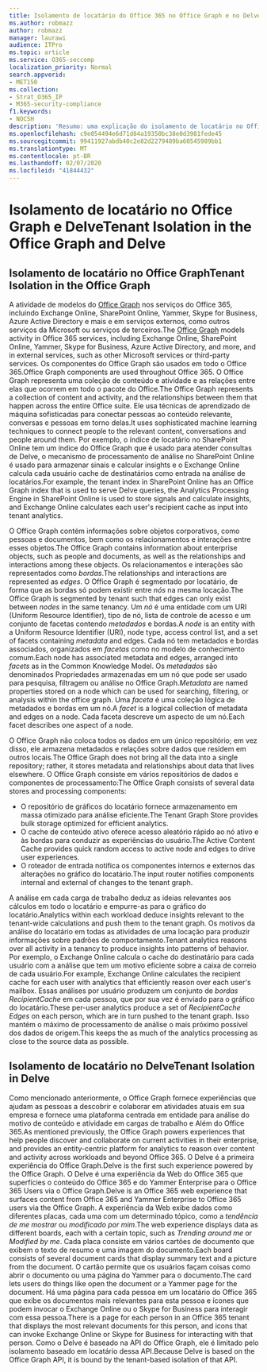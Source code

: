 ```yaml
---
title: Isolamento de locatário do Office 365 no Office Graph e no Delve
ms.author: robmazz
author: robmazz
manager: laurawi
audience: ITPro
ms.topic: article
ms.service: O365-seccomp
localization_priority: Normal
search.appverid:
- MET150
ms.collection:
- Strat_O365_IP
- M365-security-compliance
f1.keywords:
- NOCSH
description: 'Resumo: uma explicação do isolamento de locatário no Office Graph e no Delve.'
ms.openlocfilehash: c9e054494e6d71d84a19350bc38e0d3981fede45
ms.sourcegitcommit: 99411927abdb40c2e82d2279489ba60545989bb1
ms.translationtype: MT
ms.contentlocale: pt-BR
ms.lasthandoff: 02/07/2020
ms.locfileid: "41844432"
---
```

# <a name="tenant-isolation-in-the-office-graph-and-delve"></a><span data-ttu-id="9fa4a-103">Isolamento de locatário no Office Graph e Delve</span><span class="sxs-lookup"><span data-stu-id="9fa4a-103">Tenant Isolation in the Office Graph and Delve</span></span>

## <a name="tenant-isolation-in-the-office-graph"></a><span data-ttu-id="9fa4a-104">Isolamento de locatário no Office Graph</span><span class="sxs-lookup"><span data-stu-id="9fa4a-104">Tenant Isolation in the Office Graph</span></span>

<span data-ttu-id="9fa4a-105">A atividade de modelos do [Office Graph](https://developer.microsoft.com) nos serviços do Office 365, incluindo Exchange Online, SharePoint Online, Yammer, Skype for Business, Azure Active Directory e mais e em serviços externos, como outros serviços da Microsoft ou serviços de terceiros.</span><span class="sxs-lookup"><span data-stu-id="9fa4a-105">The [Office Graph](https://developer.microsoft.com) models activity in Office 365 services, including Exchange Online, SharePoint Online, Yammer, Skype for Business, Azure Active Directory, and more, and in external services, such as other Microsoft services or third-party services.</span></span> <span data-ttu-id="9fa4a-106">Os componentes do Office Graph são usados em todo o Office 365.</span><span class="sxs-lookup"><span data-stu-id="9fa4a-106">Office Graph components are used throughout Office 365.</span></span> <span data-ttu-id="9fa4a-107">O Office Graph representa uma coleção de conteúdo e atividade e as relações entre elas que ocorrem em todo o pacote do Office.</span><span class="sxs-lookup"><span data-stu-id="9fa4a-107">The Office Graph represents a collection of content and activity, and the relationships between them that happen across the entire Office suite.</span></span> <span data-ttu-id="9fa4a-108">Ele usa técnicas de aprendizado de máquina sofisticadas para conectar pessoas ao conteúdo relevante, conversas e pessoas em torno delas.</span><span class="sxs-lookup"><span data-stu-id="9fa4a-108">It uses sophisticated machine learning techniques to connect people to the relevant content, conversations and people around them.</span></span> <span data-ttu-id="9fa4a-109">Por exemplo, o índice de locatário no SharePoint Online tem um índice do Office Graph que é usado para atender consultas de Delve, o mecanismo de processamento de análise no SharePoint Online é usado para armazenar sinais e calcular insights e o Exchange Online calcula cada usuário cache de destinatários como entrada na análise de locatários.</span><span class="sxs-lookup"><span data-stu-id="9fa4a-109">For example, the tenant index in SharePoint Online has an Office Graph index that is used to serve Delve queries, the Analytics Processing Engine in SharePoint Online is used to store signals and calculate insights, and Exchange Online calculates each user's recipient cache as input into tenant analytics.</span></span>

<span data-ttu-id="9fa4a-110">O Office Graph contém informações sobre objetos corporativos, como pessoas e documentos, bem como os relacionamentos e interações entre esses objetos.</span><span class="sxs-lookup"><span data-stu-id="9fa4a-110">The Office Graph contains information about enterprise objects, such as people and documents, as well as the relationships and interactions among these objects.</span></span> <span data-ttu-id="9fa4a-111">Os relacionamentos e interações são representados como *bordas*.</span><span class="sxs-lookup"><span data-stu-id="9fa4a-111">The relationships and interactions are represented as *edges*.</span></span> <span data-ttu-id="9fa4a-112">O Office Graph é segmentado por locatário, de forma que as bordas só podem existir entre *nós* na mesma locação.</span><span class="sxs-lookup"><span data-stu-id="9fa4a-112">The Office Graph is segmented by tenant such that edges can only exist between *nodes* in the same tenancy.</span></span> <span data-ttu-id="9fa4a-113">Um *nó* é uma entidade com um URI (Uniform Resource Identifier), tipo de nó, lista de controle de acesso e um conjunto de facetas contendo *metadados* e bordas.</span><span class="sxs-lookup"><span data-stu-id="9fa4a-113">A *node* is an entity with a Uniform Resource Identifier (URI), node type, access control list, and a set of facets containing *metadata* and edges.</span></span> <span data-ttu-id="9fa4a-114">Cada nó tem metadados e bordas associados, organizados em *facetas* como no modelo de conhecimento comum.</span><span class="sxs-lookup"><span data-stu-id="9fa4a-114">Each node has associated metadata and edges, arranged into *facets* as in the Common Knowledge Model.</span></span> <span data-ttu-id="9fa4a-115">Os *metadados* são denominados Propriedades armazenadas em um nó que pode ser usado para pesquisa, filtragem ou análise no Office Graph.</span><span class="sxs-lookup"><span data-stu-id="9fa4a-115">*Metadata* are named properties stored on a node which can be used for searching, filtering, or analysis within the office graph.</span></span> <span data-ttu-id="9fa4a-116">Uma *faceta* é uma coleção lógica de metadados e bordas em um nó.</span><span class="sxs-lookup"><span data-stu-id="9fa4a-116">A *facet* is a logical collection of metadata and edges on a node.</span></span> <span data-ttu-id="9fa4a-117">Cada faceta descreve um aspecto de um nó.</span><span class="sxs-lookup"><span data-stu-id="9fa4a-117">Each facet describes one aspect of a node.</span></span> 

<span data-ttu-id="9fa4a-118">O Office Graph não coloca todos os dados em um único repositório; em vez disso, ele armazena metadados e relações sobre dados que residem em outros locais.</span><span class="sxs-lookup"><span data-stu-id="9fa4a-118">The Office Graph does not bring all the data into a single repository; rather, it stores metadata and relationships about data that lives elsewhere.</span></span> <span data-ttu-id="9fa4a-119">O Office Graph consiste em vários repositórios de dados e componentes de processamento:</span><span class="sxs-lookup"><span data-stu-id="9fa4a-119">The Office Graph consists of several data stores and processing components:</span></span>

- <span data-ttu-id="9fa4a-120">O repositório de gráficos do locatário fornece armazenamento em massa otimizado para análise eficiente.</span><span class="sxs-lookup"><span data-stu-id="9fa4a-120">The Tenant Graph Store provides bulk storage optimized for efficient analytics.</span></span>
- <span data-ttu-id="9fa4a-121">O cache de conteúdo ativo oferece acesso aleatório rápido ao nó ativo e às bordas para conduzir as experiências do usuário.</span><span class="sxs-lookup"><span data-stu-id="9fa4a-121">The Active Content Cache provides quick random access to active node and edges to drive user experiences.</span></span>
- <span data-ttu-id="9fa4a-122">O roteador de entrada notifica os componentes internos e externos das alterações no gráfico do locatário.</span><span class="sxs-lookup"><span data-stu-id="9fa4a-122">The input router notifies components internal and external of changes to the tenant graph.</span></span>

<span data-ttu-id="9fa4a-123">A análise em cada carga de trabalho deduz as ideias relevantes aos cálculos em todo o locatário e empurre-as para o gráfico do locatário.</span><span class="sxs-lookup"><span data-stu-id="9fa4a-123">Analytics within each workload deduce insights relevant to the tenant-wide calculations and push them to the tenant graph.</span></span> <span data-ttu-id="9fa4a-124">Os motivos da análise do locatário em todas as atividades de uma locação para produzir informações sobre padrões de comportamento.</span><span class="sxs-lookup"><span data-stu-id="9fa4a-124">Tenant analytics reasons over all activity in a tenancy to produce insights into patterns of behavior.</span></span> <span data-ttu-id="9fa4a-125">Por exemplo, o Exchange Online calcula o cache do destinatário para cada usuário com a análise que tem um motivo eficiente sobre a caixa de correio de cada usuário.</span><span class="sxs-lookup"><span data-stu-id="9fa4a-125">For example, Exchange Online calculates the recipient cache for each user with analytics that efficiently reason over each user's mailbox.</span></span> <span data-ttu-id="9fa4a-126">Essas análises por usuário produzem um conjunto de *bordas RecipientCache* em cada pessoa, que por sua vez é enviado para o gráfico do locatário.</span><span class="sxs-lookup"><span data-stu-id="9fa4a-126">These per-user analytics produce a set of *RecipientCache Edges* on each person, which are in turn pushed to the tenant graph.</span></span> <span data-ttu-id="9fa4a-127">Isso mantém o máximo de processamento de análise o mais próximo possível dos dados de origem.</span><span class="sxs-lookup"><span data-stu-id="9fa4a-127">This keeps the as much of the analytics processing as close to the source data as possible.</span></span>

## <a name="tenant-isolation-in-delve"></a><span data-ttu-id="9fa4a-128">Isolamento de locatário no Delve</span><span class="sxs-lookup"><span data-stu-id="9fa4a-128">Tenant Isolation in Delve</span></span>

<span data-ttu-id="9fa4a-129">Como mencionado anteriormente, o Office Graph fornece experiências que ajudam as pessoas a descobrir e colaborar em atividades atuais em sua empresa e fornece uma plataforma centrada em entidade para análise do motivo de conteúdo e atividade em cargas de trabalho e Além do Office 365.</span><span class="sxs-lookup"><span data-stu-id="9fa4a-129">As mentioned previously, the Office Graph powers experiences that help people discover and collaborate on current activities in their enterprise, and provides an entity-centric platform for analytics to reason over content and activity across workloads and beyond Office 365.</span></span> <span data-ttu-id="9fa4a-130">O Delve é a primeira experiência do Office Graph.</span><span class="sxs-lookup"><span data-stu-id="9fa4a-130">Delve is the first such experience powered by the Office Graph.</span></span>
<span data-ttu-id="9fa4a-131">O Delve é uma experiência da Web do Office 365 que superfícies o conteúdo do Office 365 e do Yammer Enterprise para o Office 365 Users via o Office Graph.</span><span class="sxs-lookup"><span data-stu-id="9fa4a-131">Delve is an Office 365 web experience that surfaces content from Office 365 and Yammer Enterprise to Office 365 users via the Office Graph.</span></span> <span data-ttu-id="9fa4a-132">A experiência da Web exibe dados como diferentes placas, cada uma com um determinado tópico, como a *tendência de me mostrar* ou *modificado por mim*.</span><span class="sxs-lookup"><span data-stu-id="9fa4a-132">The web experience displays data as different boards, each with a certain topic, such as *Trending around me* or *Modified by me*.</span></span> <span data-ttu-id="9fa4a-133">Cada placa consiste em vários cartões de documento que exibem o texto de resumo e uma imagem do documento.</span><span class="sxs-lookup"><span data-stu-id="9fa4a-133">Each board consists of several document cards that display summary text and a picture from the document.</span></span> <span data-ttu-id="9fa4a-134">O cartão permite que os usuários façam coisas como abrir o documento ou uma página do Yammer para o documento.</span><span class="sxs-lookup"><span data-stu-id="9fa4a-134">The card lets users do things like open the document or a Yammer page for the document.</span></span> <span data-ttu-id="9fa4a-135">Há uma página para cada pessoa em um locatário do Office 365 que exibe os documentos mais relevantes para esta pessoa e ícones que podem invocar o Exchange Online ou o Skype for Business para interagir com essa pessoa.</span><span class="sxs-lookup"><span data-stu-id="9fa4a-135">There is a page for each person in an Office 365 tenant that displays the most relevant documents for this person, and icons that can invoke Exchange Online or Skype for Business for interacting with that person.</span></span> <span data-ttu-id="9fa4a-136">Como o Delve é baseado na API do Office Graph, ele é limitado pelo isolamento baseado em locatário dessa API.</span><span class="sxs-lookup"><span data-stu-id="9fa4a-136">Because Delve is based on the Office Graph API, it is bound by the tenant-based isolation of that API.</span></span>